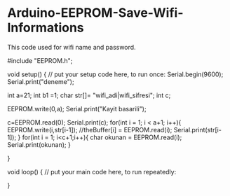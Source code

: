 # Arduino-EEPROM-Save-Wifi-Informations
This code used for wifi name and password.

#include "EEPROM.h";

void setup() {
  // put your setup code here, to run once:
  Serial.begin(9600);
  Serial.print("deneme");

int a=21;
int b1 =1;
char str[]= "wifi_adi|wifi_sifresi";
int c;

EEPROM.write(0,a);
Serial.print("Kayit basarili");


  c=EEPROM.read(0);
  Serial.print(c);
  for(int i = 1; i < a+1; i++){
  EEPROM.write(i,str[i-1]);
    //theBuffer[i] = EEPROM.read(i);
  Serial.print(str[i-1]);
  }
  for(int i = 1; i<c+1;i++){
    char okunan = EEPROM.read(i);
    Serial.print(okunan);
  }
  
}

void loop() {
  // put your main code here, to run repeatedly:

} 

